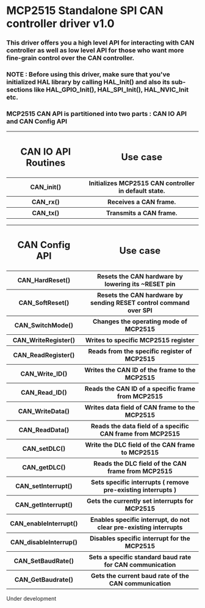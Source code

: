 <h1>MCP2515 Standalone SPI CAN controller driver v1.0</h1>
<h3> This driver offers you a high level API for interacting with CAN controller as well as low level API for those who want more fine-grain control over the CAN controller. </h3>
<h3>NOTE : Before using this driver, make sure that you've initialized HAL library by calling HAL_Init() and also its sub-sections like HAL_GPIO_Init(), HAL_SPI_Init(), HAL_NVIC_Init etc.</h3>
<h3> MCP2515 CAN API is partitioned into two parts : CAN IO API and CAN Config API</h3>

<table>
    <tr>
        <th><h2>CAN IO API Routines</h2></th>
        <th><h2>Use case</h2></th>
    </tr>
    <tr>
        <th>CAN_init()</th>
        <th>Initializes MCP2515 CAN controller in default state.</th>
    </tr>
    <tr>
        <th>CAN_rx()</th>
        <th>Receives a CAN frame.</th>
    </tr>
    <tr>
        <th>CAN_tx()</th>
        <th>Transmits a CAN frame.</th>
    </tr>
</table>

<table>
    <tr>
        <th><h2>CAN Config API</h2></th>
        <th><h2>Use case</h2></th>
    </tr>
    <tr>
        <th>CAN_HardReset()</th>
        <th>Resets the CAN hardware by lowering its ~RESET pin</th>
    </tr>
    <tr>
        <th>CAN_SoftReset()</th>
        <th>Resets the CAN hardware by sending RESET control command over SPI</th>
    </tr>
    <tr>
        <th>CAN_SwitchMode()</th>
        <th>Changes the operating mode of MCP2515</th>
    </tr>
    <tr>
        <th>CAN_WriteRegister()</th>
        <th>Writes to specific MCP2515 register</th>
    </tr>
    <tr>
        <th>CAN_ReadRegister()</th>
        <th>Reads from the specific register of MCP2515</th>
    </tr>
    <tr>
        <th>CAN_Write_ID()</th>
        <th>Writes the CAN ID of the frame to the MCP2515</th>
    </tr>
    <tr>
        <th>CAN_Read_ID()</th>
        <th>Reads the CAN ID of a specific frame from MCP2515</th>
    </tr>
    <tr>
        <th>CAN_WriteData()</th>
        <th>Writes data field of CAN frame to the MCP2515</th>
    </tr>
    <tr>
        <th>CAN_ReadData()</th>
        <th>Reads the data field of a specific CAN frame from MCP2515</th>
    </tr>
    <tr>
        <th>CAN_setDLC()</th>
        <th>Write the DLC field of the CAN frame to MCP2515</th>
    </tr>
    <tr>
        <th>CAN_getDLC()</th>
        <th>Reads the DLC field of the CAN frame from MCP2515</th>
    </tr>
    <tr>
        <th>CAN_setInterrupt()</th>
        <th>Sets specific interrupts ( remove pre-existing interrupts )</th>
    </tr>
    <tr>
        <th>CAN_getInterrupt()</th>
        <th>Gets the currently set interrupts for MCP2515</th>
    </tr>
    <tr>
        <th>CAN_enableInterrupt()</th>
        <th>Enables specific interrupt, do not clear pre-existing interrupts</th>
    </tr>
    <tr>
        <th>CAN_disableInterrup()</th>
        <th>Disables specific interrupt for the MCP2515</th>
    </tr>
    <tr>
        <th>CAN_SetBaudRate()</th>
        <th>Sets a specific standard baud rate for CAN communication</th>
    </tr>
    <tr>
        <th>CAN_GetBaudrate()</th>
        <th>Gets the current baud rate of the CAN communication</th>
    </tr>
    
</table>

<p>Under development</p>



